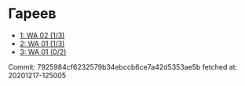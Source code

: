 # Гареев
- [1: WA 02 (1/3)](1.md)
- [2: WA 01 (1/3)](2.md)
- [3: WA 01 (0/2)](3.md)

Commit: 7925984cf6232579b34ebccb6ce7a42d5353ae5b
 fetched at: 20201217-125005
